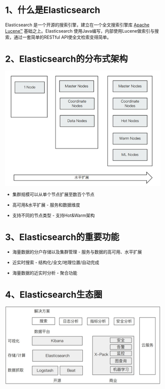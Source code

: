 # 1、什么是Elasticsearch

Elasticsearch 是一个开源的搜索引擎，建立在一个全文搜索引擎库 [Apache Lucene™](https://lucene.apache.org/core/) 基础之上。Elasticsearch 使用Java编写，内部使用Lucene做索引与搜索，通过一套简单的RESTful API使全文检索变得简单。

# 2、Elasticsearch的分布式架构

![](.\img\Elasticsearch的分布式架构.jpg)

* 集群规模可以从单个节点扩展至数百个节点

* 高可用&水平扩展
      -  服务和数据维度

* 支持不同的节点类型
      -  支持Hot&Warm架构

# 3、Elasticsearch的重要功能

* 海量数据的分户存储以及集群管理
      - 服务与数据的高可用、水平扩展

* 近实时搜索
      - 结构化/全文/地理位置/自动完成

* 海量数据的近实时分析
      - 聚合功能

# 4、Elasticsearch生态圈

![](.\img\Elasticsearch生态圈.jpg)

